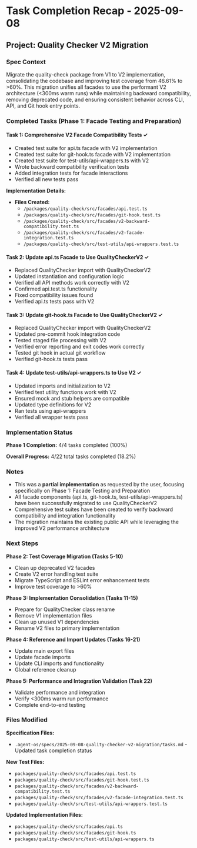 # Task Completion Recap - 2025-09-08

## Project: Quality Checker V2 Migration

### Spec Context

Migrate the quality-check package from V1 to V2 implementation, consolidating
the codebase and improving test coverage from 46.61% to >60%. This migration
unifies all facades to use the performant V2 architecture (<300ms warm runs)
while maintaining backward compatibility, removing deprecated code, and ensuring
consistent behavior across CLI, API, and Git hook entry points.

### Completed Tasks (Phase 1: Facade Testing and Preparation)

#### Task 1: Comprehensive V2 Facade Compatibility Tests ✓

- Created test suite for api.ts facade with V2 implementation
- Created test suite for git-hook.ts facade with V2 implementation
- Created test suite for test-utils/api-wrappers.ts with V2
- Wrote backward compatibility verification tests
- Added integration tests for facade interactions
- Verified all new tests pass

**Implementation Details:**

- **Files Created:**
  - `/packages/quality-check/src/facades/api.test.ts`
  - `/packages/quality-check/src/facades/git-hook.test.ts`
  - `/packages/quality-check/src/facades/v2-backward-compatibility.test.ts`
  - `/packages/quality-check/src/facades/v2-facade-integration.test.ts`
  - `/packages/quality-check/src/test-utils/api-wrappers.test.ts`

#### Task 2: Update api.ts Facade to Use QualityCheckerV2 ✓

- Replaced QualityChecker import with QualityCheckerV2
- Updated instantiation and configuration logic
- Verified all API methods work correctly with V2
- Confirmed api.test.ts functionality
- Fixed compatibility issues found
- Verified api.ts tests pass with V2

#### Task 3: Update git-hook.ts Facade to Use QualityCheckerV2 ✓

- Replaced QualityChecker import with QualityCheckerV2
- Updated pre-commit hook integration code
- Tested staged file processing with V2
- Verified error reporting and exit codes work correctly
- Tested git hook in actual git workflow
- Verified git-hook.ts tests pass

#### Task 4: Update test-utils/api-wrappers.ts to Use V2 ✓

- Updated imports and initialization to V2
- Verified test utility functions work with V2
- Ensured mock and stub helpers are compatible
- Updated type definitions for V2
- Ran tests using api-wrappers
- Verified all wrapper tests pass

### Implementation Status

**Phase 1 Completion:** 4/4 tasks completed (100%)

**Overall Progress:** 4/22 total tasks completed (18.2%)

### Notes

- This was a **partial implementation** as requested by the user, focusing
  specifically on Phase 1: Facade Testing and Preparation
- All facade components (api.ts, git-hook.ts, test-utils/api-wrappers.ts) have
  been successfully migrated to use QualityCheckerV2
- Comprehensive test suites have been created to verify backward compatibility
  and integration functionality
- The migration maintains the existing public API while leveraging the improved
  V2 performance architecture

### Next Steps

**Phase 2: Test Coverage Migration (Tasks 5-10)**

- Clean up deprecated V2 facades
- Create V2 error handling test suite
- Migrate TypeScript and ESLint error enhancement tests
- Improve test coverage to >60%

**Phase 3: Implementation Consolidation (Tasks 11-15)**

- Prepare for QualityChecker class rename
- Remove V1 implementation files
- Clean up unused V1 dependencies
- Rename V2 files to primary implementation

**Phase 4: Reference and Import Updates (Tasks 16-21)**

- Update main export files
- Update facade imports
- Update CLI imports and functionality
- Global reference cleanup

**Phase 5: Performance and Integration Validation (Task 22)**

- Validate performance and integration
- Verify <300ms warm run performance
- Complete end-to-end testing

### Files Modified

**Specification Files:**

- `.agent-os/specs/2025-09-08-quality-checker-v2-migration/tasks.md` - Updated
  task completion status

**New Test Files:**

- `packages/quality-check/src/facades/api.test.ts`
- `packages/quality-check/src/facades/git-hook.test.ts`
- `packages/quality-check/src/facades/v2-backward-compatibility.test.ts`
- `packages/quality-check/src/facades/v2-facade-integration.test.ts`
- `packages/quality-check/src/test-utils/api-wrappers.test.ts`

**Updated Implementation Files:**

- `packages/quality-check/src/facades/api.ts`
- `packages/quality-check/src/facades/git-hook.ts`
- `packages/quality-check/src/test-utils/api-wrappers.ts`
